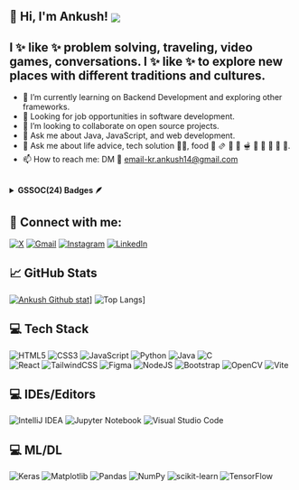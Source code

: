 ## 👋 Hi, I'm **Ankush**! <img src="https://user-images.githubusercontent.com/74038190/214642515-aada373e-73d6-47fd-9951-5caf97e73c65.png" height="100" widht="100" align="center"/>

## I ✨ like ✨ problem solving, traveling, video games, conversations. I ✨ like ✨ to   explore new places with different traditions and cultures.

  - 🔭 I’m currently learning on Backend Development and exploring other frameworks.
  - 💼 Looking for job opportunities in software development.
  - 👯 I’m looking to collaborate on open source projects.
  - 💬 Ask me about Java, JavaScript, and web development.
  - 💬 Ask me about life advice, tech solution 👩‍💻, food 🌯 🫔 🥗 🥘 🫕 🥫 🍝 🍜 🍲 🍛.
  - 📫 How to reach me: DM 📱 email-kr.ankush14@gmail.com

<br/>
<details>
  <summary><b>GSSOC(24) Badges 🪶</b></summary><br>
  <div style='display:flex; align-items:center; gap: 10px;' align='center'>
  <img src="https://raw.githubusercontent.com/girlscript/gssoc-website-new/main/public/badges/postman.png" width="100px" height="100px" />
</div>
</details>

## 🤝 Connect with me:

[![X](https://img.shields.io/badge/X-%23000000.svg?style=for-the-badge&logo=X&logoColor=white)](https://x.com/AnkushPro)
[![Gmail](https://img.shields.io/badge/Gmail-D14836?style=for-the-badge&logo=gmail&logoColor=white)](mailto:kr.ankush14@gmail.com)
[![Instagram](https://img.shields.io/badge/Instagram-E4405F?style=for-the-badge&logo=instagram&logoColor=white)](https://www.instagram.com/ankkkush_/)
[![LinkedIn](https://img.shields.io/badge/LinkedIn-0077B5?style=for-the-badge&logo=linkedin&logoColor=white)](https://www.linkedin.com/in/ankush-kumar-363416230/)



## 📈 GitHub Stats

[![Ankush Github stat](https://github-readme-stats.vercel.app/api?username=Ankushkr14)](https://github.com/Ankushkr14)]
![Top Langs](https://github-readme-stats.vercel.app/api/top-langs/?username=Ankushkr14&theme=radical&hide)]

## 💻 Tech Stack
<!-- Badges from https://github.com/Ileriayo/markdown-badges -->
![HTML5](https://img.shields.io/badge/html5-%23E34F26.svg?style=for-the-badge&logo=html5&logoColor=white)
![CSS3](https://img.shields.io/badge/css3-%231572B6.svg?style=for-the-badge&logo=css3&logoColor=white)
![JavaScript](https://img.shields.io/badge/javascript-%23323330.svg?style=for-the-badge&logo=javascript&logoColor=%23F7DF1E)
![Python](https://img.shields.io/badge/python-3670A0?style=for-the-badge&logo=python&logoColor=ffdd54)
![Java](https://img.shields.io/badge/java-%23ED8B00.svg?style=for-the-badge&logo=openjdk&logoColor=white)
![C](https://img.shields.io/badge/c-%2300599C.svg?style=for-the-badge&logo=c&logoColor=white)<br/>
![React](https://img.shields.io/badge/react-%2320232a.svg?style=for-the-badge&logo=react&logoColor=%2361DAFB)
![TailwindCSS](https://img.shields.io/badge/tailwindcss-%2338B2AC.svg?style=for-the-badge&logo=tailwind-css&logoColor=white)
![Figma](https://img.shields.io/badge/figma-%23F24E1E.svg?style=for-the-badge&logo=figma&logoColor=white)
![NodeJS](https://img.shields.io/badge/node.js-6DA55F?style=for-the-badge&logo=node.js&logoColor=white)
![Bootstrap](https://img.shields.io/badge/bootstrap-%238511FA.svg?style=for-the-badge&logo=bootstrap&logoColor=white)
![OpenCV](https://img.shields.io/badge/opencv-%23white.svg?style=for-the-badge&logo=opencv&logoColor=white)
![Vite](https://img.shields.io/badge/vite-%23646CFF.svg?style=for-the-badge&logo=vite&logoColor=white)

## 💻 IDEs/Editors
<!-- Badges from https://github.com/Ileriayo/markdown-badges -->
![IntelliJ IDEA](https://img.shields.io/badge/IntelliJIDEA-000000.svg?style=for-the-badge&logo=intellij-idea&logoColor=white)
![Jupyter Notebook](https://img.shields.io/badge/jupyter-%23FA0F00.svg?style=for-the-badge&logo=jupyter&logoColor=white)
![Visual Studio Code](https://img.shields.io/badge/Visual%20Studio%20Code-0078d7.svg?style=for-the-badge&logo=visual-studio-code&logoColor=white)

## 💻 ML/DL
<!-- Badges from https://github.com/Ileriayo/markdown-badges -->
![Keras](https://img.shields.io/badge/Keras-%23D00000.svg?style=for-the-badge&logo=Keras&logoColor=white)
![Matplotlib](https://img.shields.io/badge/Matplotlib-%23ffffff.svg?style=for-the-badge&logo=Matplotlib&logoColor=black)
![Pandas](https://img.shields.io/badge/pandas-%23150458.svg?style=for-the-badge&logo=pandas&logoColor=white)
![NumPy](https://img.shields.io/badge/numpy-%23013243.svg?style=for-the-badge&logo=numpy&logoColor=white)
![scikit-learn](https://img.shields.io/badge/scikit--learn-%23F7931E.svg?style=for-the-badge&logo=scikit-learn&logoColor=white)
![TensorFlow](https://img.shields.io/badge/TensorFlow-%23FF6F00.svg?style=for-the-badge&logo=TensorFlow&logoColor=white)
